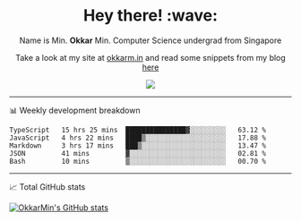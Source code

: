 <h1 align="center"> Hey there! :wave:</h1>

<p align="center">Name is Min. <strong>Okkar</strong> Min. Computer Science undergrad from Singapore</p>

<p align="center">Take a look at my site at <a href="https://okkarm.in" target="_blank">okkarm.in</a> and read some snippets from my blog <a href="https://okkarm.in/blog" target="_blank">here</a></p>

<p align="center">
  <a href="https://okkarm.in/linkedin" target='_blank'>
    <img src="https://img.shields.io/badge/linkedin-%230077B5.svg?&style=for-the-badge&logo=linkedin&logoColor=white" />
  </a>
 </p>

---

📊 Weekly development breakdown

<!--START_SECTION:waka-->
```text
TypeScript   15 hrs 25 mins  ███████████████▓░░░░░░░░░   63.12 % 
JavaScript   4 hrs 22 mins   ████▒░░░░░░░░░░░░░░░░░░░░   17.88 % 
Markdown     3 hrs 17 mins   ███▒░░░░░░░░░░░░░░░░░░░░░   13.47 % 
JSON         41 mins         ▓░░░░░░░░░░░░░░░░░░░░░░░░   02.81 % 
Bash         10 mins         ▒░░░░░░░░░░░░░░░░░░░░░░░░   00.70 % 
```
<!--END_SECTION:waka-->

---

📈 Total GitHub stats

<p>
  <a href="https://github.com/OkkarMin"><img src="https://github-readme-stats.vercel.app/api?username=OkkarMin&hide_border=true&show_icons=true&theme=graywhite" alt="OkkarMin's GitHub stats"></a>
</p>
